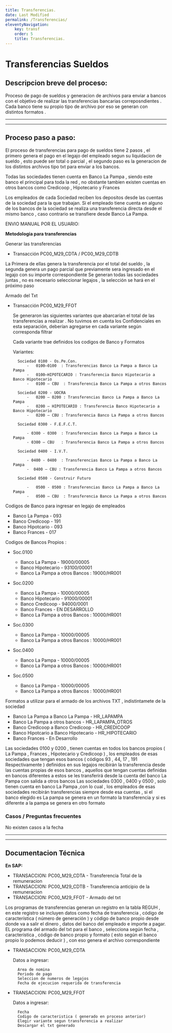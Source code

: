 ```yaml
---
title: Transferencias.
date: Last Modified
permalink: /Transferencias/
eleventyNavigation:
    key: transf
    order: 5
    title: Transferencias.
---
```


# Transferencias Sueldos


## Descripcion breve del proceso:
Proceso de pago de sueldos y  generacion de archivos para enviar a bancos con el objetivo de realizar las transferencias bancarias correposndientes . Cada banco tiene su propio tipo de archivo por eso se generan con distintos formatos .

***
***

## Proceso paso a paso:
El proceso de transferencias para pago de sueldos tiene  2 pasos , el primero genera el pago en el legajo del empleado segun su liquidacion de sueldo , esto puede ser total o parcial , el segundo paso es la generacion de los distintos archivos tipo txt para enviar a los bancos.

Todas las sociedades tienen cuenta en Banco La Pampa , siendo este banco el principal para toda la red , no obstante tambien existen cuentas en otros bancos como Credicoop , Hipotecario y Frances

Los empleados de cada Sociedad reciben los depositos desde las cuentas de la sociedad para la que trabajan. Si el empleado tiene cuenta en alguno de los bancos de la sociedad se realiza una transferencia directa desde el mismo banco , caso contrario se transfiere desde Banco La Pampa.
        
ENVIO MANUAL POR EL USUARIO:

**Metodologia para transferencias**

Generar las transferencias
* Transacción  PC00_M29_CDTA / PC00_M29_CDTB

La Primera de ellas genera la transferencia por el total del sueldo , la segunda genera un pago parcial que previamente sera ingresado en el legajo con su importe correspondiente
Se generan todas las sociedades juntas  , no es necesario seleccionar legajos , la selección se hará en el próximo paso

Armado del Txt 
* Transacción PC00_M29_FFOT

    Se generaron las siguientes variantes que abarcarían el total de las transferencias a realizar . 
    No tuvimos en cuenta los Confidenciales en esta separación, deberían agregarse en cada variante según corresponda filtrar

    Cada variante trae definidos los codigos de Banco y Formatos 

    Variantes:

        Sociedad 0100 - Os.Pe.Con.
            -	0100–0100  : Transferencias Banco La Pampa a Banco La Pampa
            -	0100–HIPOTECARIO : Transferencia Banco Hipotecario a Banco Hipotecario
            -	0100 – CBU  : Transferencia Banco La Pampa a otros Bancos

        Sociedad 0200 - UOCRA
            -   0200 – 0200 : Transferencias Banco La Pampa a Banco La Pampa
            -	0200 – HIPOTECARIO : Transferencia Banco Hipotecario a Banco Hipotecario
            -	0200 – CBU : Transferencia Banco La Pampa a otros Bancos

        Sociedad 0300 - F.E.F.C.T.

            - 0300 - 0300  : Transferencias Banco La Pampa a Banco La Pampa
            - 0300 – CBU   : Transferencia Banco La Pampa a otros Bancos

        Sociedad 0400 - I.V.T.

            - 0400 - 0400  : Transferencias Banco La Pampa a Banco La Pampa
            -  0400 – CBU : Transferencia Banco La Pampa a otros Bancos

        Sociedad 0500 - Construir Futuro

            -	0500 - 0500 : Transferencias Banco La Pampa a Banco La Pampa
            -	0500 – CBU  : Transferencia Banco La Pampa a otros Bancos


        

Codigos de Banco para ingresar en legajo de empleados
* Banco La Pampa   - 093
* Banco Credicoop  - 191
* Banco Hipotcario - 093
* Banco Frances    - 017

Codigos de Bancos Propios :

*    Soc.0100 
        * Banco La Pampa - 19000/00005
        * Banco Hipotecario - 93100/00001
        * Banco La Pampa a otros Bancos : 19000/HR001


*    Soc.0200 
        * Banco La Pampa - 10000/00005
        * Banco Hipotecario - 91000/00001
        * Banco Credicoop - 94000/0001
        * Banco Frances - EN DESARROLLO
        * Banco La Pampa a otros Bancos : 10000/HR001

*   Soc.0300 
       * Banco La Pampa - 10000/00005
       * Banco La Pampa a otros Bancos : 10000/HR001

*   Soc.0400 
       * Banco La Pampa - 10000/00005
       * Banco La Pampa a otros Bancos : 10000/HR001

*   Soc.0500
       * Banco La Pampa - 10000/00005
       * Banco La Pampa a otros Bancos : 10000/HR001


Formatos a utilizar para el armado de los archivos TXT , indistintamete de la sociedad
* Banco La Pampa a Banco La Pampa  - HR_LAPAMPA
* Banco La Pampa a otros bancos    - HR_LAPAMPA_OTROS
* Banco Credicoop a Banco Credicoop - HR_CREDICOOP
* Banco Hipotcario a Banco Hipotecario - HR_HIPOTECARIO
* Banco Frances - En Desarrollo

Las sociedades 0100 y 0200 , tienen cuentas en todos los bancos propios ( La Pampa , Frances , Hipotecario y Credicoop ) , los empleados de esas sociedades  que tengan esos bancos ( códigos 93 , 44, 17 , 191 Respectivamente )  definidos en sus legajos recibirán la  transferencia desde las cuentas  propias de esos bancos , aquellos que tengan cuentas definidas en bancos diferentes a estos se les transferirá desde la cuenta del banco La Pampa con salida a otros bancos
Las sociedades 0300 , 0400 y 0500 , solo tienen cuenta en banco La Pampa ,con lo cual , los empleados de esas sociedades recibirán transferencias siempre desde esa cuentas , si el banco elegido es La pampa se genera en un formato la transferencia y si es diferente a la pampa se genera en otro formato


### Casos / Preguntas frecuentes
No existen casos a la fecha 

***
***
## Documentacion Técnica

**En SAP:** 

* TRANSACCION: PC00_M29_CDTA - Transferencia Total de la remuneracion
* TRANSACCION: PC00_M29_CDTB - Transferencia anticipio de la remuneracion
* TRANSACCION: PC00_M29_FFOT - Armado del txt


Los programas de transferencias generan un registro en la tabla REGUH , en este registro se incluyen datos como fecha de transferencia , código de característica ( número de generación ) y código de banco propio desde donde va a salir el dinero , datos del banco del empleado e importe a pagar.
EL programa del armado del txt para el banco , selecciona según fecha , característica , código de banco propio y formato ( esto según el banco propio lo podemos deducir )  , con eso genera el archivo correspondiente

* TRANSACCION: PC00_M29_CDTA

    Datos a ingresar:

        Area de nomina 
        Periodo de pago
        Seleccion de numeros de legajos
        Fecha de ejecucion requerida de transferencia


* TRANSACCION: PC00_M29_FFOT

    Datos a ingresar:

        Fecha
        Codigo de caracteristica ( generado en proceso anterior)
        Elegir variante segun transferencia a realizar
        Descargar el txt generado



